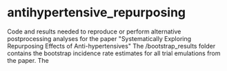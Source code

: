 # antihypertensive_repurposing
Code and results needed to reproduce or perform alternative postprocessing analyses for the paper "Systematically Exploring Repurposing Effects of Anti-hypertensives"
The /bootstrap_results folder contains the bootstrap incidence rate estimates for all trial emulations from the paper.
The 
